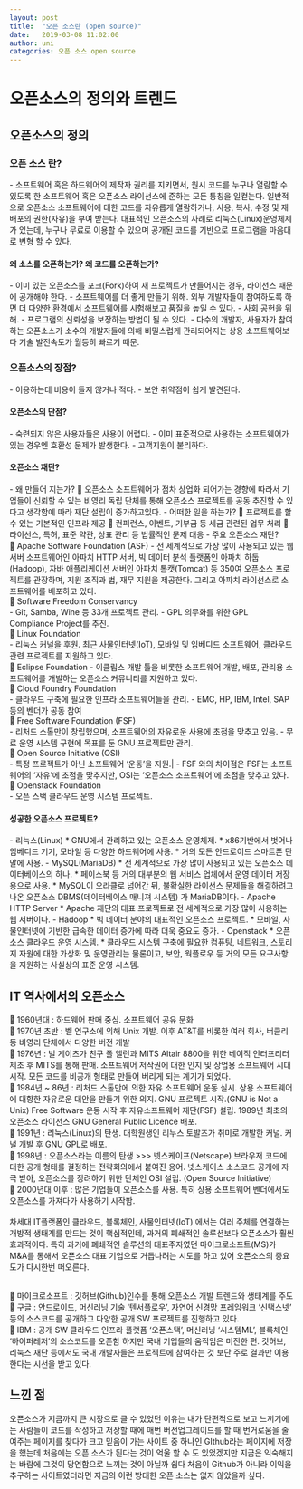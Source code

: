 ```yaml
---
layout: post
title:  "오픈 소스란 (open source)"
date:   2019-03-08 11:02:00
author: uni
categories: 오픈 소스 open source
---
```


<h1>오픈소스의 정의와 트렌드</h1>

<h2>오픈소스의 정의</h2>

<h3>오픈 소스 란?</h3>
-	소프트웨어 혹은 하드웨어의 제작자 권리를 지키면서, 원시 코드를 누구나 열람할 수 있도록 한 소프트웨어 혹은 오픈소스 라이선스에 준하는 모든 통칭을 일컫는다. 일반적으로 오픈소스 소프트웨어에 대한 코드를 자유롭게 열람하거나, 사용, 복사, 수정 및 재 배포의 권한(자유)을 부여 받는다. 대표적인 오픈소스의 사례로 리눅스(Linux)운영체제가 있는데, 누구나 무료로 이용할 수 있으며 공개된 코드를 기반으로 프로그램을 마음대로 변형 할 수 있다.

<h4>왜 소스를 오픈하는가? 왜 코드를 오픈하는가?</h4>
-	이미 있는 오픈소스를 포크(Fork)하여 새 프로젝트가 만들어지는 경우, 라이선스 때문에 공개해야 한다.
-	소프트웨어를 더 좋게 만들기 위해. 외부 개발자들이 참여하도록 하면 더 다양한 환경에서 소프트웨어를 시험해보고 품질을 높일 수 있다.
-	사회 공헌을 위해.
-	프로그램의 신뢰성을 보장하는 방법이 될 수 있다.
-	다수의 개발자, 사용자가 참여하는 오픈소스가 소수의 개발자들에 의해 비밀스럽게 관리되어지는 상용 소프트웨어보다 기술 발전속도가 월등히 빠르기 때문.

<H3>오픈소스의 장점?</h3>
-	이용하는데 비용이 들지 않거나 적다.
-	보안 취약점이 쉽게 발견된다.

<H4>오픈소스의 단점?</h4>
-	숙련되지 않은 사용자들은 사용이 어렵다.
-	이미 표준적으로 사용하는 소프트웨어가 있는 경우엔 호환성 문제가 발생한다.
-	고객지원이 불리하다.

<h4>오픈소스 재단?</h4>
-	왜 만들어 지는가?
	오픈소스 소프트웨어가 점차 상업화 되어가는 경향에 따라서 기업들이 신뢰할 수 있는 비영리 독립 단체를 통해 오픈소스 프로젝트를 공동 추진할 수 있다고 생각함에 따라 재단 설립이 증가하고있다.
-	어떠한 일을 하는가?
	프로젝트를 할 수 있는 기본적인 인프라 제공
	컨퍼런스, 이벤트, 기부금 등 세금 관련된 업무 처리
	라이선스, 특허, 표준 약관, 상표 관리 등 법률적인 문제 대응
-	주요 오픈소스 재단?</br>
	Apache Software Foundation (ASF)
- 전 세계적으로 가장 많이 사용되고 있는 웹 서버 소프트웨어인 아파치 HTTP 서버, 빅 데이터 분석 플랫폼인 아파치 하둡(Hadoop), 자바 애플리케이션 서버인 아파치 톰캣(Tomcat) 등 350여 오픈소스 프로젝트를 관장하며, 지원 조직과 법, 재무 지원을 제공한다. 그리고 아파치 라이선스로 소프트웨어를 배포하고 있다.
</br>	Software Freedom Conservancy</br>
- Git, Samba, Wine 등 33개 프로젝트 관리.
- GPL 의무화를 위한 GPL Compliance Project를 추진.
</br>	Linux Foundation</br>
- 리눅스 커널을 후원. 최근 사물인터넷(IoT), 모바일 및 임베디드 소프트웨어, 클라우드 관련 프로젝트를 지원하고 있다.
</br>	Eclipse Foundation
- 이클립스 개발 툴을 비롯한 소프트웨어 개발, 배포, 관리용 소프트웨어를 개발하는 오픈소스 커뮤니티를 지원하고 있다.
</br>	Cloud Foundry Foundation</br>
- 클라우드 구축에 필요한 인프라 소프트웨어들을 관리.
- EMC, HP, IBM, Intel, SAP등의 벤더가 공동 참여
</br>	Free Software Foundation (FSF)</br>
- 리처드 스톨만이 창립했으며, 소프트웨어의 자유로운 사용에 초점을 맞추고 있음.
- 무료 운영 시스템 구현에 목표를 둔 GNU 프로젝트만 관리.
</br>	Open Source Initiative (OSI)</br>
 - 특정 프로젝트가 아닌 소프트웨어 ‘운동’을 지원.|
 - FSF 와의 차이점은 FSF는 소프트웨어의 ‘자유’에 초점을 맞추지만, OSI는 ‘오픈소스 소프트웨어’에 초점을 맞추고 있다.
</br>	Openstack Foundation</br>
 - 오픈 스택 클라우드 운영 시스템 프로젝트.

<h4>성공한 오픈소스 프로젝트?</h4>
-	리눅스(Linux)
* GNU에서 관리하고 있는 오픈소스 운영체제.
* x86기반에서 벗어나 임베디드 기기, 모바일 등 다양한 하드웨어에 사용.
* 거의 모든 안드로이드 스마트폰 단말에 사용.
-	MySQL(MariaDB)
* 전 세계적으로 가장 많이 사용되고 있는 오픈소스 데이터베이스의 하나.
* 페이스북 등 거의 대부분의 웹 서비스 업체에서 운영 데이터 저장용으로 사용.
* MySQL이 오라클로 넘어간 뒤, 불확실한 라이선스 문제들을 해결하려고 나온 오픈소스 DBMS(데이터베이스 매니져 시스템) 가 MariaDB이다.
-	Apache HTTP Server
* Apache 재단의 대표 프로젝트로 전 세계적으로 가장 많이 사용하는 웹 서버이다.
-	Hadoop
* 빅 데이터 분야의 대표적인 오픈소스 프로젝트.
* 모바일, 사물인터넷에 기반한 급속한 데이터 증가에 따라 더욱 중요도 증가.
-	Openstack
* 오픈소스 클라우드 운영 시스템.
* 클라우드 시스템 구축에 필요한 컴퓨팅, 네트워크, 스토리지 자원에 대한 가상화 및 운영관리는 물론이고, 보안, 웍플로우 등 거의 모든 요구사항을 지원하는 사실상의 표준 운영 시스템.


<h2>IT 역사에서의 오픈소스</h2>

	1960년대 : 하드웨어 판매 중심. 소프트웨어 공유 문화</br>
	1970년 초반 : 벨 연구소에 의해 Unix 개발. 이후 AT&T를 비롯한 여러 회사, 버클리 등 비영리 단체에서 다양한 버전 개발</br>
	1976년 : 빌 게이츠가 친구 폴 앨런과 MITS Altair 8800을 위한 베이직 인터프리터 제조 후 MITS를 통해 판매. 소프트웨어 저작권에 대한 인지 및 상업용 소프트웨어 시대 시작.
모든 코드를 비공개 형태로 만들어 버리게 되는 계기가 되었다.</br>
	1984년 ~ 86년 : 리처드 스톨만에 의한 자유 소프트웨어 운동 실시. 상용 소프트웨어에 대항한 자유로운 대안을 만들기 위한 의지.
GNU 프로젝트 시작.(GNU is Not a Unix)
Free Software 운동 시작 후 자유소프트웨어 재단(FSF) 설립.
1989년 최초의 오픈소스 라이선스 GNU General Public Licence 배포.</br>
	1991년 : 리눅스(Linux)의 탄생.
대학원생인 리누스 토발즈가 취미로 개발한 커널. 커널 개발 후 GNU GPL로 배포.</br>
	1998년 : 오픈소스라는 이름의 탄생 >>> 넷스케이프(Netscape) 브라우저 코드에 대한 공개 형태를 결정하는 전략회의에서 붙여진 용어.
넷스케이스 소스코드 공개에 자극 받아, 오픈소스를 장려하기 위한 단체인 OSI 설립. (Open Source Initiative)</br>
	2000년대 이후 : 많은 기업들이 오픈소스를 사용. 특히 상용 소프트웨어 벤더에서도 오픈소스를 가져다가 사용하기 시작함.
</br></br>
차세대 IT플랫폼인 클라우드, 블록체인, 사물인터넷(IoT) 에서는 여러 주체를 연결하는 개방적 생태계를 만드는 것이 핵심적인데, 과거의 폐쇄적인 솔루션보다 오픈소스가 훨씬 효과적이다. 특히 과거에 폐쇄적인 솔루션의 대표주자였던 마이크로소프트(MS)가 M&A를 통해서 오픈소스 대표 기업으로 거듭나려는 시도를 하고 있어 오픈소스의 중요도가 다시한번 떠오른다.

</br>	마이크로소프트 : 깃허브(Github)인수를 통해 오픈소스 개발 트렌드와 생태계를 주도
</br>	구글 : 안드로이드, 머신러닝 기술 ‘텐서플로우’, 자연어 신경망 프레임워크 ‘신택스넷’ 등의 소스코드를 공개하고 다양한 공개 SW 프로젝트를 진행하고 있다.
</br>	IBM : 공개 SW 클라우드 인프라 플랫폼 ‘오픈스택’, 머신러닝 ‘시스템ML’, 블록체인 ‘하이퍼레저’의 소스코트를 오픈함
하지만 국내 기업들의 움직임은 미진한 편. 깃허브, 리눅스 재단 등에서도 국내 개발자들은 프로젝트에 참여하는 것 보단 주로 결과만 이용한다는 시선을 받고 있다.

<h2>느낀 점</h2>
오픈소스가 지금까지 큰 시장으로 클 수 있었던 이유는 내가 단편적으로 보고 느끼기에는 사람들이 코드를 작성하고 저장할 때에 매번 버전업그레이드를 할 때 번거로움을 줄여주는 페이지를 찾다가 크고 믿음이 가는 사이트 중 하나인 GIthub라는 페이지에 저장을 했는데 처음에는 오픈 소스가 된다는 것이 억울 할 수 도 있었겠지만 지금은 익숙해지는 바람에 그것이 당연함으로 느끼는 것이 아닐까 쉽다 처음이 Github가 아니라 이익을 추구하는 사이트였더라면 지금의 이런 방대한 오픈 소스는 없지 않았을까 싶다.
